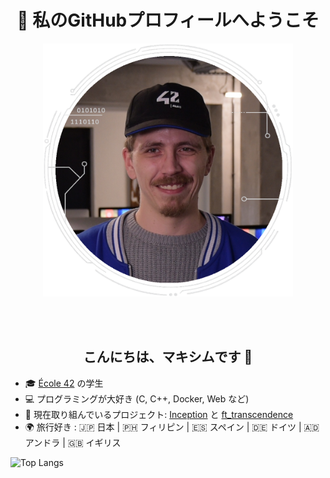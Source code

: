 <div>
    <h1 align="center">👋 私のGitHubプロフィールへようこそ</h1>
    <p align="center">
    <a href="https://github.com/M2000-fr"><img src="mechard_42.png" alt="Maxime ECHARD" width="400"></a></p>
</div>

<br></br>

 <h2 align="center">こんにちは、マキシムです 👋</h2>

- 🎓 [École 42](https://profile.intra.42.fr/users/mechard) の学生  
- 💻 プログラミングが大好き (C, C++, Docker, Web など)  
- 🚀 現在取り組んでいるプロジェクト: [Inception](https://github.com/Mechard-Organization/Projects/tree/main/In_progress/Inception) と [ft_transcendence](https://github.com/Mechard-Organization/Ft_transcendence/tree/main)  
- 🌍 旅行好き : 🇯🇵 日本 | 🇵🇭 フィリピン | 🇪🇸 スペイン | 🇩🇪 ドイツ | 🇦🇩 アンドラ | 🇬🇧 イギリス  

![Top Langs](https://github-readme-stats-perso-phi.vercel.app/api/top-langs/?username=M2000-fr&layout=compact&theme=dark&include_orgs=true&role=OWNER,COLLABORATOR,ORGANIZATION_MEMBER&count_private=true)
